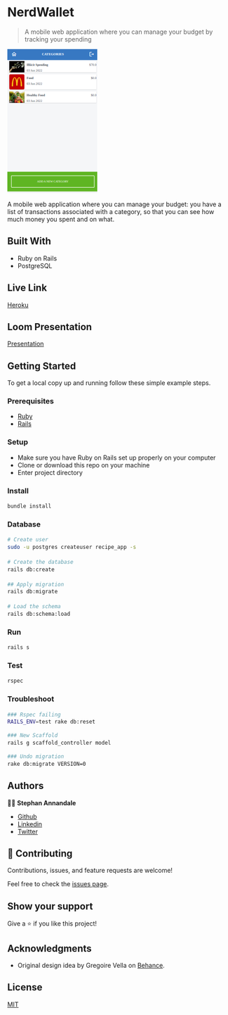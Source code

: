 # NerdWallet

> A mobile web application where you can manage your budget by tracking your spending

![screenshot](app/assets/images/screenshot.png)

A mobile web application where you can manage your budget: you have a list of transactions associated with a category, so that you can see how much money you spent and on what.

## Built With

- Ruby on Rails
- PostgreSQL

## Live Link

[Heroku](https://infinite-citadel-92406.herokuapp.com)

## Loom Presentation

[Presentation](https://www.loom.com/share/ed9e536ea3e9411c8145b4278d7a4c7f)

## Getting Started

To get a local copy up and running follow these simple example steps.

### Prerequisites

- [Ruby](https://www.ruby-lang.org/en/)
- [Rails](https://gorails.com/)

### Setup

- Make sure you have Ruby on Rails set up properly on your computer
- Clone or download this repo on your machine
- Enter project directory

### Install

```sh
bundle install
```

### Database

```sh
# Create user
sudo -u postgres createuser recipe_app -s

# Create the database
rails db:create

## Apply migration
rails db:migrate

# Load the schema
rails db:schema:load
```

### Run

```sh
rails s
```

### Test

```sh
rspec
```

### Troubleshoot

```sh
### Rspec failing
RAILS_ENV=test rake db:reset
```

```sh
### New Scaffold
rails g scaffold_controller model
```

```sh
### Undo migration
rake db:migrate VERSION=0
```

## Authors

👤👤 **Stephan Annandale**

- [Github](https://github.com/sneeu-leeu)
- [Linkedin](https://www.linkedin.com/in/stephan-annandale-a4b4931a9/)
- [Twitter](https://twitter.com/Stephan07484055)

## 🤝 Contributing

Contributions, issues, and feature requests are welcome!

Feel free to check the [issues page](../../issues/).

## Show your support

Give a ⭐️ if you like this project!

## Acknowledgments

- Original design idea by Gregoire Vella on [Behance](https://www.behance.net/gregoirevella).

## License

[MIT](./LICENSE)
